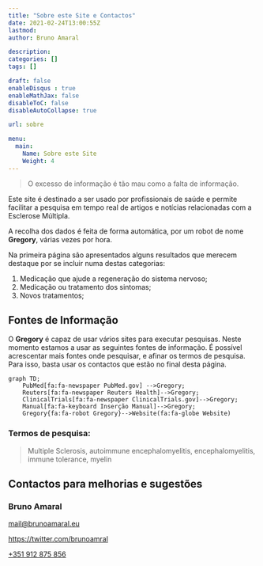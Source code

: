 ```yaml
---
title: "Sobre este Site e Contactos"
date: 2021-02-24T13:00:55Z
lastmod: 
author: Bruno Amaral

description: 
categories: []
tags: []

draft: false
enableDisqus : true
enableMathJax: false
disableToC: false
disableAutoCollapse: true

url: sobre

menu:
  main:
    Name: Sobre este Site
    Weight: 4
---
```


> O excesso de informação é tão mau como a falta de informação.

Este site é destinado a ser usado por profissionais de saúde e permite facilitar a pesquisa em tempo real de artigos e notícias relacionadas com a Esclerose Múltipla.

A recolha dos dados é feita de forma automática, por um robot de nome **Gregory**, várias vezes por hora.

Na primeira página são apresentados alguns resultados que merecem destaque por se incluir numa destas categorias:

1. Medicação que ajude a regeneração do sistema nervoso;
2. Medicação ou tratamento dos sintomas;
3. Novos tratamentos;

## Fontes de Informação

O **Gregory** é capaz de usar vários sites para executar pesquisas. Neste momento estamos a usar as seguintes fontes de informação. É possível acrescentar mais fontes onde pesquisar, e afinar os termos de pesquisa. Para isso, basta usar os contactos que estão no final desta página.

```mermaid
graph TD;
    PubMed[fa:fa-newspaper PubMed.gov] -->Gregory;
    Reuters[fa:fa-newspaper Reuters Health]-->Gregory;
    ClinicalTrials[fa:fa-newspaper ClinicalTrials.gov]-->Gregory;
    Manual[fa:fa-keyboard Inserção Manual]-->Gregory;
    Gregory{fa:fa-robot Gregory}-->Website(fa:fa-globe Website)
```

### Termos de pesquisa:

> Multiple Sclerosis, autoimmune encephalomyelitis, encephalomyelitis, immune tolerance, myelin

## Contactos para melhorias e sugestões

### Bruno Amaral    
mail@brunoamaral.eu

https://twitter.com/brunoamral     

[+351 912 875 856](tel:+351912875856)
